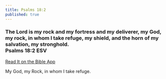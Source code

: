 ```yaml
---
title: Psalms 18:2
published: true
---
```



<h3> The Lord is my rock and my fortress and my deliverer, my God, my rock, in whom I take refuge, my shield, and the horn of my salvation, my stronghold.<br/>
Psalms 18:2 ESV</h3>
<a href = "https://bible.com/bible/59/psa.18.2.ESV">Read It on the Bible App</a>
<p>My God, my Rock, in whom I take refuge.</p>
